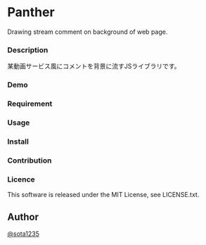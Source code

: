 Panther
====

Drawing stream comment on background of web page.

### Description

某動画サービス風にコメントを背景に流すJSライブラリです。

### Demo

### Requirement

### Usage

### Install

### Contribution

### Licence

This software is released under the MIT License, see LICENSE.txt.

## Author

[@sota1235](https://github.com/sota1235)
